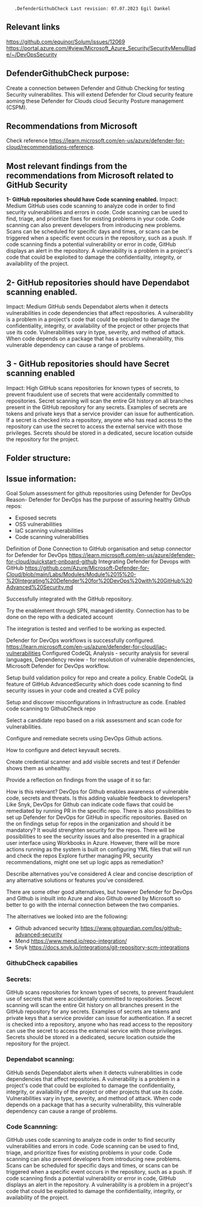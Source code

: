 `   .DefenderGithubCheck Last revision: 07.07.2023 Egil Dankel`

## Relevant links ##
https://github.com/equinor/Solum/issues/12069
https://portal.azure.com/#view/Microsoft_Azure_Security/SecurityMenuBlade/~/DevOpsSecurity  

  
##   DefenderGithubCheck purpose: ##
Create a connection between Defender and Github Checking for testing Security vulnerabilites. This will extend Defender for Cloud security feature aoming these Defender for Clouds cloud Security Posture management (CSPM). 

## Recommendations from Microsoft ##

Check reference https://learn.microsoft.com/en-us/azure/defender-for-cloud/recommendations-reference. 

## Most relevant findings from the recommendations from Microsoft related to GitHub Security ##

<b>1- GitHub repositories should have Code scanning enabled.</b>
Impact: Medium 
GitHub uses code scanning to analyze code in order to find security vulnerabilities and errors in code. Code scanning can be used to find, triage, and prioritize fixes for existing problems in your code. Code scanning can also prevent developers from introducing new problems. Scans can be scheduled for specific days and times, or scans can be triggered when a specific event occurs in the repository, such as a push. If code scanning finds a potential vulnerability or error in code, GitHub displays an alert in the repository. A vulnerability is a problem in a project's code that could be exploited to damage the confidentiality, integrity, or availability of the project.

## 2- GitHub repositories should have Dependabot scanning enabled. ##
Impact: Medium
GitHub sends Dependabot alerts when it detects vulnerabilities in code dependencies that affect repositories. A vulnerability is a problem in a project's code that could be exploited to damage the confidentiality, integrity, or availability of the project or other projects that use its code. Vulnerabilities vary in type, severity, and method of attack. When code depends on a package that has a security vulnerability, this vulnerable dependency can cause a range of problems.
## 3 - GitHub repositories should have Secret scanning enabled ##
Impact: High 
GitHub scans repositories for known types of secrets, to prevent fraudulent use of secrets that were accidentally committed to repositories. Secret scanning will scan the entire Git history on all branches present in the GitHub repository for any secrets. Examples of secrets are tokens and private keys that a service provider can issue for authentication. If a secret is checked into a repository, anyone who has read access to the repository can use the secret to access the external service with those privileges. Secrets should be stored in a dedicated, secure location outside the repository for the project.

## Folder structure: ##

## Issue information: ##

Goal
Solum assessment for github repositories using Defender for DevOps
Reason- Defender for DevOps has the purpose of assuring healthy Github repos:
- Exposed secrets
- OSS vulnerabilities
- IaC scanning vulnerabilities
- Code scanning vulnerabilities

Definition of Done
 Connection to GitHub organisation and setup connector for Defender for DevOps
https://learn.microsoft.com/en-us/azure/defender-for-cloud/quickstart-onboard-github
Integrating Defender for Devops with GitHub https://github.com/Azure/Microsoft-Defender-for-Cloud/blob/main/Labs/Modules/Module%2015%20-%20Integrating%20Defender%20for%20DevOps%20with%20GitHub%20Advanced%20Security.md

 Successfully integrated with the GitHub repository.

 Try the enablement through SPN, managed identity.
Connection has to be done on the repo with a dedicated account

 The integration is tested and verified to be working as expected.

 Defender for DevOps workflows is successfully configured.
https://learn.microsoft.com/en-us/azure/defender-for-cloud/iac-vulnerabilities
Configured CodeQL Analysis - security analysis for several languages, Dependency review - for resolution of vulnerable dependencies, Microsoft Defender for DevOps workflow. 

 Setup build validation policy for repo and create a policy.
Enable CodeQL (a feature of GitHub AdvancedSecurity which does code scanning to find security issues in your code and created a CVE policy

 Setup and discover misconfigurations in Infrastructure as code.
Enabled code scanning to GithubCheck repo

 Select a candidate repo based on a risk assessment and scan code for vulnerabilities.

 Configure and remediate secrets using DevOps Github actions.

 How to configure and detect keyvault secrets.

 Create credential scanner and add visible secrets and test if Defender shows them as unhealthy.

 Provide a reflection on findings from the usage of it so far:

How is this relevant?
DevOps for Github enables awareness of vulnerable code, secrets and threats.
Is this adding valuable feedback to developers?
Like Snyk, DevOps for Github can indicate code flaws that could be remediated by running PR in the specific repo. There is also possibilities to set up Defender for DevOps for GitHub in specific repositories.
Based on the on findings setup for repos in the organization and should it be mandatory?
It would strenghten security for the repos. There will be possibilities to see the security issues and also presented in a graphical user interface using Workbooks in Azure. However, there will be more actions running as the system is built on configuring YML files that will run and check the repos
 Explore further managing PR, security recommendations, might one set up logic apps as remediation?

Describe alternatives you've considered
A clear and concise description of any alternative solutions or features you've considered.

There are some other good alternatives, but however Defender for DevOps and Github is inbuilt into Azure and also Github owned by Microsoft so better to go with the internal connection between the two companies.

The alternatives we looked into are the following:

- Github advanced security https://www.gitguardian.com/lps/github-advanced-security
- Mend https://www.mend.io/repo-integration/
- Snyk https://docs.snyk.io/integrations/git-repository-scm-integrations

### GithubCheck capabilies ###

### Secrets: ###
GitHub scans repositories for known types of secrets, to prevent fraudulent use of secrets that were accidentally committed to repositories. 
Secret scanning will scan the entire Git history on all branches present in the GitHub repository for any secrets. Examples of secrets are tokens 
and private keys that a service provider can issue for authentication. If a secret is checked into a repository, anyone who has read access to the repository
can use the secret to access the external service with those privileges. Secrets should be stored in a dedicated, secure location outside the repository for the project.

### Dependabot scanning: ###

GitHub sends Dependabot alerts when it detects vulnerabilities in code dependencies that affect repositories. A vulnerability
is a problem in a project's code that could be exploited to damage the confidentiality, integrity, or availability of the project or other projects that use its code.
Vulnerabilities vary in type, severity, and method of attack. When code depends on a package that has a security vulnerability,
this vulnerable dependency can cause a range of problems.

### Code Scannning: ####
GitHub uses code scanning to analyze code in order to find security vulnerabilities and errors in code. 
Code scanning can be used to find, triage, and prioritize fixes for existing problems in your code. 
Code scanning can also prevent developers from introducing new problems. Scans can be scheduled for specific days and times, 
or scans can be triggered when a specific event occurs in the repository, such as a push. If code scanning finds a potential 
vulnerability or error in code, GitHub displays an alert in the repository. A vulnerability is a problem in a project's code 
that could be exploited to damage the confidentiality, integrity, or availability of the project.
